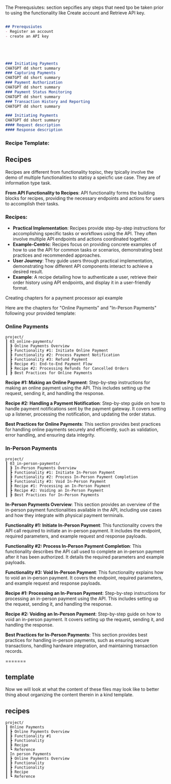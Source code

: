 


The Prerequsiutes: section sepcifies any steps that need tpo be taken prior to using the functionality like Create account and Retrieve API key.







```markdown

## Prerequsiutes
- Register an account
- create an API key





### Initiating Payments
CHATGPT dd short summary
### Capturing Payments
CHATGPT dd short summary
### Payment Authorization
CHATGPT dd short summary
### Payment Status Monitoring
CHATGPT dd short summary
### Transaction History and Reporting
CHATGPT dd short summary
```



```markdown
### Initiating Payments
CHATGPT dd short summary 
#### Request description
#### Response description
```






<!-- Example:
https://finix.com/docs/guides/payments/modify/split-transactions/ -->


### Recipe Template:
<!-- 
```
Recipe Name
Summary
Description
Endpoints involved in the recipe. table.
Prerequsiutes:
  Create account
  Retrieve API key
Recipe demonstration
  Title
  Step #: Step title
  Request description
  Request code sample
  Response description
``` -->
<!-- 
```
Online Payments
Summary
Description
Prerequsiutes
  Split Transactions
    Splitting a Transfer
    Splitting a Capture
``` -->






## Recipes

Recipes are different from functionality topisc, they tpically involve the demo of multiple functionalities to statisy a speicfic use case. They are of information type task.

**From API Functionality to Recipes**: API functionality forms the building blocks for recipes, providing the necessary endpoints and actions for users to accomplish their tasks.

### Recipes:

- **Practical Implementation**: Recipes provide step-by-step instructions for accomplishing specific tasks or workflows using the API. They often involve multiple API endpoints and actions coordinated together.
- **Example-Centric**: Recipes focus on providing concrete examples of how to use the API for common tasks or scenarios, demonstrating best practices and recommended approaches.
- **User Journey**: They guide users through practical implementation, demonstrating how different API components interact to achieve a desired result.
- **Example**: A recipe detailing how to authenticate a user, retrieve their order history using API endpoints, and display it in a user-friendly format.

Creating chapters for a payment processor api example

Here are the chapters for "Online Payments" and "In-Person Payments" following your provided template:

### Online Payments
```shell
project/
┃ 03_online-payments/
┃ ┣ Online Payments Overview
┃ ┣ Functionality #1: Initiate Online Payment
┃ ┣ Functionality #2: Process Payment Notification
┃ ┣ Functionality #3: Refund Payment
┃ ┣ Recipe #1: End-to-End Payment Flow
┃ ┣ Recipe #2: Processing Refunds for Cancelled Orders
┃ ┣ Best Practices for Online Payments
```

**Recipe #1: Making an Online Payment**: Step-by-step instructions for making an online payment using the API. This includes setting up the request, sending it, and handling the response.

**Recipe #2: Handling a Payment Notification**: Step-by-step guide on how to handle payment notifications sent by the payment gateway. It covers setting up a listener, processing the notification, and updating the order status.

**Best Practices for Online Payments**: This section provides best practices for handling online payments securely and efficiently, such as validation, error handling, and ensuring data integrity.

### In-Person Payments
```shell
project/
┃ 03_in-person-payments/
┃ ┣ In-Person Payments Overview
┃ ┣ Functionality #1: Initiate In-Person Payment
┃ ┣ Functionality #2: Process In-Person Payment Completion
┃ ┣ Functionality #3: Void In-Person Payment
┃ ┣ Recipe #1: Processing an In-Person Payment
┃ ┣ Recipe #2: Voiding an In-Person Payment
┃ ┣ Best Practices for In-Person Payments
```

**In-Person Payments Overview**: This section provides an overview of the in-person payment functionalities available in the API, including use cases and how they integrate with physical payment terminals.

**Functionality #1: Initiate In-Person Payment**: This functionality covers the API call required to initiate an in-person payment. It includes the endpoint, required parameters, and example request and response payloads.

**Functionality #2: Process In-Person Payment Completion**: This functionality describes the API call used to complete an in-person payment after it has been authorized. It details the required parameters and example payloads.

**Functionality #3: Void In-Person Payment**: This functionality explains how to void an in-person payment. It covers the endpoint, required parameters, and example request and response payloads.

**Recipe #1: Processing an In-Person Payment**: Step-by-step instructions for processing an in-person payment using the API. This includes setting up the request, sending it, and handling the response.

**Recipe #2: Voiding an In-Person Payment**: Step-by-step guide on how to void an in-person payment. It covers setting up the request, sending it, and handling the response.

**Best Practices for In-Person Payments**: This section provides best practices for handling in-person payments, such as ensuring secure transactions, handling hardware integration, and maintaining transaction records.





=======




## template

Now we will look at what the content of these files may look like to better thing about organizing the content therein in a kind template.

## recipes




```shell
project/
┃ 0nline Payments
┃ ┣ Online Payments Overview
┃ ┣ Functionality #1
┃ ┣ Functionality
┃ ┣ Recipe
┃ ┗ Reference
┃ In person Payments
┃ ┣ Online Payments Overview
┃ ┣ Functionality
┃ ┣ Functionality
┃ ┣ Recipe
┃ ┗ Reference
```



<!-- ## TAG / GROUPING / FOLDER

Can be thought of a use case or cookbook.

  **Use case**

These can be thoguht of a use cases. the use cases come directly from the API introduction.

then underneath are the concepts, functionalities, recipes, references, and best practices (i.e., rules) related to the use case. Micro content. CLassify your own microcontent.

So they are used to group a series of topics.

Use case topics are CONCEPT type information type.

tag/
┣ 00_tag-overview.md
┣ functionality-1.md
┣ functionality-2.md
┣ recipe.md
┗ reference.md

- **Definition**: Use cases describe scenarios in which the API can be used to solve particular problems or achieve specific business objectives.
- **Focus**: They provide a high-level view of how the API can be applied in different contexts and industries. So could be online payments vs. in person payments, maybe one or boht apply to someone. Or it could be mobile app vs. web app development.
- **Example**: A use case might describe how an e-commerce platform can use the API to manage inventory, process payments, and track shipments, whereas a nother section is for ar etail store that needs to process in-person payments.

**Cookbooks**  - dont call cookbook

- **Definition**: Cookbooks are collections of related recipes and best practices for using the API. They provide comprehensive guides on how to use the API for various tasks and scenarios.
- **Focus**: They offer a broader, more organized approach to using the API, often including multiple recipes and techniques grouped by theme or functionality.
- **Example**: A cookbook might include sections on user authentication, data manipulation, and integrating third-party services, with recipes for each section.


## Exploring functionalities:

What is API functionality: 
https://www.notion.so/What-is-an-API-functionality-e0f0514292a5445dacf6eae750486510

Translate fucntioanal requirements to functionalities:
https://www.notion.so/Identify-functionalities-1535eb7a44484747a1146dc0bc60fd04

Functionality template:
https://www.notion.so/Example-functionality-template-fe8e6b68da754d6e8860e5a653cc9551

demonstrations how to use specific API functions or features, typically using code samples to demonstrate
They focus on individual API calls or small sets of related calls, showing the syntax and usage in a clear, concise manner. It's like honing in on a speciifc functioanlity to see the different options. Recipes are different, they tpically involve the demo of multiple functionalities to statisy a speicfic use case.

A code sample might show how to make a GET request to retrieve user data or how to use a specific endpoint to update a resource.

Staretically use concepts.

  Includes best practices.
  The documentation site is more than just api docs, its also how to do things using a dashboard (CRUD operation). So 
  it integrates software and API docs.
  Signing up for accounts
    Make it about the sales journey - wjat is this called? Get from marketing. consider beginning journey.
    Sometimes there's a sandbox. Sandbox account.
  May already dobe: Auth: Show basic request structure. For example, differences with authentication/auth methods.
  STRUCTURE:
    Get started / quick start
    Functionality grouping #1
      The grouping is actually just a tag. Maybe contrast the conceptual tag vs. the reference tag.
        Reference tag is usually the plural of the resource.
        The tag in teh conceptual docs is about the functioanlity, that involves the actions taken one or more resources, or what the result of interacting with that resource produces.
      Maybe look back at cookbook when talking abotu functionalities.
        A cookbook is a group of recipes.
      Good to do based on functionalities, tasks developers need to accomplish. The functionality name.
      Functioanlity grouping is just a label, somewhat arbitrary. Its like a tag.
    FOLDER: Functionality grouping #2 - Template
      These are of information type CONCEPT.
      Folder click - Functionality group escription:
        Tagline/summary of functionality -- Learn to do...
        Description of functioanlity.
        Block links to the different..
        Diagram?
      FILE - FUNCTIONALITY:
        So this usually involves one endppoint targetting one resource, vs. a recipe is a use case combining.
          So its just a functionality demonstration.
            ****It's kind of like the range of examples possible in the Finix;***
          So examples are the basis of it. What situation would you use each example? Show the relevant code sample.
            They focus on a specific resource showing all the different options, filters you can use to do different things.

            Not sure if i should look at the course API specifiically:
            https://www.notion.so/The-course-API-s-query-components-b731736054f948149b5bac9ea99b1009

            How to use query params to achieve a result, for example.
            Including specific fields for a specific situaton (like for a recurring payment to have a trial period).
            So you are achieving a goal, but its like a microgoal.
            The API reference just shows the example with a labelw hat the example means but it doesnt descirbe why you would use the sample (i.e., request) in what situations. The examples in API refernece are more exhaustive, showing the minute possibiltieis, but perhaps the concepts guide can only highlight the important parts to achieve the different thigns.

        So this can be purely concept, or mix concept with step-by-step (functioanlity).
            The strategic use of concepts comes into play here.
        It can actually be a CONCEPT page. The structure of concept page is hard to pin down.
        Or a FUCNTIOANLITY. Should we call it a recipe in this case?
            NO, functioanlity. A functioanlity 
        When UI, minimize screenshot use - UIs go out of date. Instead, bold for UI text.

        Also incldue din functionalities sections are best practices. Best practices for preventing...
          Rule
          Good / Bad example
        Can include reference information types, like tables. https://finix.com/docs/guides/after-the-payment/disputes/dispute-states/ß
        Receipes can also be part of these functioanltieis sections, but you want to separate talking abot them.

        Realization:


    General - styleguide:
        Refer to resources in docs with backticks `Resources`, with link to API reference `Resources`[API] -- create a css for that. Its just a purple link box with the word API inside it.
        Highlight important fields in request and response bodies.
    ***Usability of docs - maybe separate section:
        Go back over your presentation to draw out these important bits.
        Maybe draw on website design princirples.
        Right navigation 

Includes code samples -->










